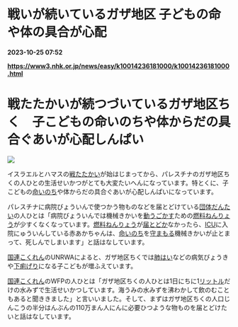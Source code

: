# 戦いが続いているガザ地区 子どもの命や体の具合が心配

**2023-10-25 07:52**

**https://www3.nhk.or.jp/news/easy/k10014236181000/k10014236181000.html**

戦たたかいが続つづいているガザ地区ちく　子こどもの命いのちや体からだの具合ぐあいが心配しんぱい
===============================================

![](https://www3.nhk.or.jp/news/html/20231024/K10014236181_2310242239_1024225741_01_02.jpg)  

イスラエルとハマスの[戦たたかい](javascript:void(0))が始はじまってから、パレスチナのガザ地区ちくの人ひとの生活せいかつがとても大変たいへんになっています。特とくに、子こどもの[命いのち](javascript:void(0))や体からだの具合ぐあいが心配しんぱいになっています。

パレスチナに病院びょういんで使つかう物ものなどを届とどけている[団体だんたい](javascript:void(0))の人ひとは「病院びょういんでは機械きかいを[動うごかす](javascript:void(0))ための[燃料ねんりょう](javascript:void(0))が少すくなくなっています。[燃料ねんりょう](javascript:void(0))が[届とどか](javascript:void(0))なかったら、[ICU](javascript:void(0))に入院にゅういんしている赤あかちゃんは、[命いのち](javascript:void(0))を[守まもる](javascript:void(0))機械きかいが止とまって、死しんでしまいます」と話はなしています。

[国連こくれん](javascript:void(0))のUNRWAによると、ガザ地区ちくでは[肺はい](javascript:void(0))などの病気びょうきや[下痢げり](javascript:void(0))になる子こどもが増ふえています。

[国連こくれん](javascript:void(0))のWFPの人ひとは「ガザ地区ちくの人ひとは1日にちに1[リットル](javascript:void(0))だけの水みずで生活せいかつしています。海うみの水みずを沸わかして飲のむこともあると聞ききました」と言いいました。そして、まずはガザ地区ちくの人口じんこうの半分はんぶんの110万まん人にんに必要ひつような物ものを届とどけたいと話はなしています。